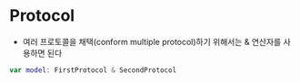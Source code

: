 # Protocol
- 여러 프로토콜을 채택(conform multiple protocol)하기 위해서는 & 연산자를 사용하면 된다
 ```swift
 var model: FirstProtocol & SecondProtocol 
 ```
